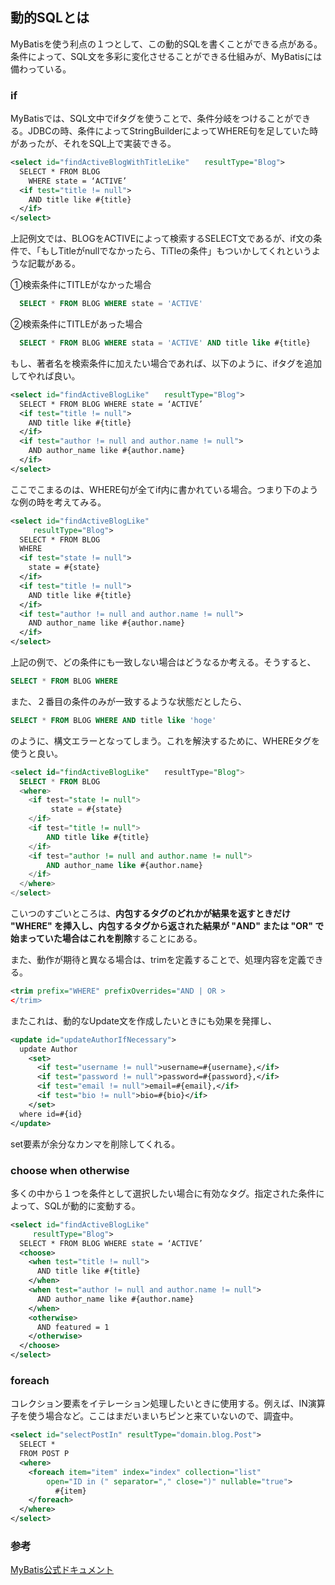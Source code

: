 ## 動的SQLとは

MyBatisを使う利点の１つとして、この動的SQLを書くことができる点がある。条件によって、SQL文を多彩に変化させることができる仕組みが、MyBatisには備わっている。

### if

MyBatisでは、SQL文中でifタグを使うことで、条件分岐をつけることができる。JDBCの時、条件によってStringBuilderによってWHERE句を足していた時があったが、それをSQL上で実装できる。

```xml
<select id="findActiveBlogWithTitleLike"　　resultType="Blog">
  SELECT * FROM BLOG
    WHERE state = ‘ACTIVE’
  <if test="title != null">
    AND title like #{title}
  </if>
</select>
```

上記例文では、BLOGをACTIVEによって検索するSELECT文であるが、if文の条件で、「もしTitleがnullでなかったら、TiTleの条件」もついかしてくれというような記載がある。

①検索条件にTITLEがなかった場合
```SQL
  SELECT * FROM BLOG WHERE state = 'ACTIVE'
```

②検索条件にTITLEがあった場合
```SQL
  SELECT * FROM BLOG WHERE stata = 'ACTIVE' AND title like #{title}
```

もし、著者名を検索条件に加えたい場合であれば、以下のように、ifタグを追加してやれば良い。

```xml
<select id="findActiveBlogLike"　　resultType="Blog">
  SELECT * FROM BLOG WHERE state = ‘ACTIVE’
  <if test="title != null">
    AND title like #{title}
  </if>
  <if test="author != null and author.name != null">
    AND author_name like #{author.name}
  </if>
</select>
```

ここでこまるのは、WHERE句が全てif内に書かれている場合。つまり下のような例の時を考えてみる。

```xml
<select id="findActiveBlogLike"
     resultType="Blog">
  SELECT * FROM BLOG
  WHERE
  <if test="state != null">
    state = #{state}
  </if>
  <if test="title != null">
    AND title like #{title}
  </if>
  <if test="author != null and author.name != null">
    AND author_name like #{author.name}
  </if>
</select>
```

上記の例で、どの条件にも一致しない場合はどうなるか考える。そうすると、

```SQL
SELECT * FROM BLOG WHERE
```

また、２番目の条件のみが一致するような状態だとしたら、

```SQL
SELECT * FROM BLOG WHERE AND title like 'hoge'
```

のように、構文エラーとなってしまう。これを解決するために、WHEREタグを使うと良い。

```SQL
<select id="findActiveBlogLike"　　resultType="Blog">
  SELECT * FROM BLOG
  <where>
    <if test="state != null">
         state = #{state}
    </if>
    <if test="title != null">
        AND title like #{title}
    </if>
    <if test="author != null and author.name != null">
        AND author_name like #{author.name}
    </if>
  </where>
</select>
```

こいつのすごいところは、**内包するタグのどれかが結果を返すときだけ "WHERE" を挿入し、内包するタグから返された結果が "AND" または "OR" で始まっていた場合はこれを削除**することにある。

また、動作が期待と異なる場合は、trimを定義することで、処理内容を定義できる。

```xml
<trim prefix="WHERE" prefixOverrides="AND | OR >
</trim>
```

またこれは、動的なUpdate文を作成したいときにも効果を発揮し、

```xml
<update id="updateAuthorIfNecessary">
  update Author
    <set>
      <if test="username != null">username=#{username},</if>
      <if test="password != null">password=#{password},</if>
      <if test="email != null">email=#{email},</if>
      <if test="bio != null">bio=#{bio}</if>
    </set>
  where id=#{id}
</update>
```

set要素が余分なカンマを削除してくれる。


### choose when otherwise

多くの中から１つを条件として選択したい場合に有効なタグ。指定された条件によって、SQLが動的に変動する。

```xml
<select id="findActiveBlogLike"
     resultType="Blog">
  SELECT * FROM BLOG WHERE state = ‘ACTIVE’
  <choose>
    <when test="title != null">
      AND title like #{title}
    </when>
    <when test="author != null and author.name != null">
      AND author_name like #{author.name}
    </when>
    <otherwise>
      AND featured = 1
    </otherwise>
  </choose>
</select>
```

### foreach

コレクション要素をイテレーション処理したいときに使用する。例えば、IN演算子を使う場合など。ここはまだいまいちピンと来ていないので、調査中。

```xml
<select id="selectPostIn" resultType="domain.blog.Post">
  SELECT *
  FROM POST P
  <where>
    <foreach item="item" index="index" collection="list"
        open="ID in (" separator="," close=")" nullable="true">
          #{item}
    </foreach>
  </where>
</select>
```

### 参考
[MyBatis公式ドキュメント](https://mybatis.org/mybatis-3/ja/dynamic-sql.html)

